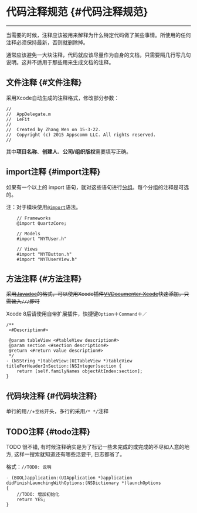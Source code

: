 # **代码注释规范** {#代码注释规范}

---

当需要的时候，注释应该被用来解释为什么特定代码做了某些事情。所使用的任何注释必须保持最新，否则就删除掉。

通常应该避免一大块注释，代码就应该尽量作为自身的文档，只需要隔几行写几句说明。这并不适用于那些用来生成文档的注释。

## **文件注释** {#文件注释}

采用Xcode自动生成的注释格式，修改部分参数：

```
//
//  AppDelegate.m
//  LeFit
//
//  Created by Zhang Wen on 15-3-22.
//  Copyright (c) 2015 Appscomm LLC. All rights reserved.
//
```

其中**项目名称**、**创建人**、**公司/组织版权**需要填写正确。

## **import注释** {#import注释}

如果有一个以上的 import 语句，就对这些语句进行[分组](https://ashfurrow.com/blog/structuring-modern-objective-c/#grouping-import-statements)。每个分组的注释是可选的。

注：对于模块使用[`@import`](http://clang.llvm.org/docs/Modules.html#using-modules)语法。

```
    // Frameworks
    @import QuartzCore;

    // Models
    #import "NYTUser.h"

    // Views
    #import "NYTButton.h"
    #import "NYTUserView.h"
```

## **方法注释** {#方法注释}

~~采用~~[~~Javadoc~~](https://en.wikipedia.org/wiki/Javadoc)~~的格式，可以使用Xcode插件~~[~~VVDocumenter-Xcode~~](https://github.com/onevcat/VVDocumenter-Xcode)~~快速添加，只需输入`///`即可~~

Xcode 8后请使用自带扩展插件，快捷键`Option`＋`Command`＋`／`

```
/**
 <#Description#>

 @param tableView <#tableView description#>
 @param section <#section description#>
 @return <#return value description#>
 */
- (NSString *)tableView:(UITableView *)tableView titleForHeaderInSection:(NSInteger)section {
    return [self.familyNames objectAtIndex:section];
}
```

## **代码块注释** {#代码块注释}

单行的用`//`+`空格`开头，多行的采用`/* */`注释

## **TODO注释** {#todo注释}

TODO 很不错, 有时候注释确实是为了标记一些未完成的或完成的不尽如人意的地方, 这样一搜索就知道还有哪些活要干, 日志都省了。

格式：`//TODO: 说明`

```
- (BOOL)application:(UIApplication *)application didFinishLaunchingWithOptions:(NSDictionary *)launchOptions
{
    //TODO: 增加初始化
    return YES;
}
```



